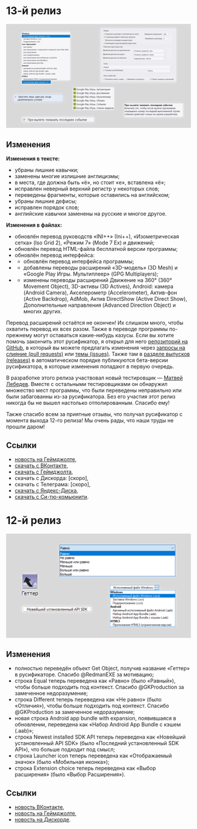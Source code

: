 # 13-й релиз

![image](Ассеты/13.png)

## Изменения

**Изменения в тексте:**

* убраны лишние кавычки;
* заменены многие излишние англицизмы;
* в места, где должна быть «ё», но стоит «е», вставлена «ё»;
* исправлен неверный верхний регистр у некоторых слов;
* переведены фрагменты, которые оставились на английском;
* убраны лишние дефисы;
* исправлен порядок слов;
* английские кавычки заменены на русские и многое другое.

**Изменения в файлах:**

* обновлён перевод руководств «INI++» (Ini++), «Изометрическая сетка» (Iso Grid 2), «Режим 7» (Mode 7 Ex) и движений;
* обновлён перевод HTML-файла бесплатной версии программы;
* обновлён перевод интерфейса:
* * обновлён перевод интерфейса программы;
* * добавлены переводы расширений «3D-модель» (3D Mesh) и «Google Play Игры. Мультиплеер» (GPG Multiplayers);
* * изменены переводы расширений Движение на 360° (360° Movement Object), 3D-активы (3D Actives), Android: камера (Android Camera), Акселерометр (Accelerometer), Актив-фон (Active Backdrop), AdMob, Актив DirectShow (Active Direct Show), Дополнительные направления (Advanced Direction Object) и многих других.

Перевод расширений остаётся не окончен! Их слишком много, чтобы охватить перевод их всех разом. Также в переводе программы по-прежнему могут оставаться какие-нибудь казусы. Если вы хотите помочь закончить этот русификатор, я открыл для него [репозиторий на GitHub](https://github.com/RushanM/Clickteam-Fusion-2.5-Russian-Language), в который вы можете предлагать изменения через [запросы на слияние (pull requests)](https://github.com/RushanM/Clickteam-Fusion-2.5-Russian-Language/pulls) или [темы (issues)](https://github.com/RushanM/Clickteam-Fusion-2.5-Russian-Language/issues). Также там в [разделе выпусков (releases)](https://github.com/RushanM/Clickteam-Fusion-2.5-Russian-Language/releases) в автоматическом порядке публикуются бета-версии русификатора, в которые изменения попадают в первую очередь.

В разработке этого релиза участвовал новый тестировщик — [Матвей Лебедев](https://vk.com/id567527942). Вместе с остальными тестировщиками он обнаружил множество мест программы, что были переведены неправильно или были забагованны из-за русификатора. Без его участия этот релиз никогда бы не вышел настолько отполированным. Спасибо ему!

Также спасибо всем за приятные отзывы, что получал русификатор с момента выхода 12-го релиза! Мы очень рады, что наши труды не прошли даром!

## Ссылки

* [новость на Геймджолте](https://gamejolt.com/p/13-y-reliz-qffxnsmy),
* [скачать с ВКонтакте](https://vk.com/wall-71906125_2126),
* [скачать с Геймджолта](https://gamejolt.com/games/fusion-ru/625501),
* скачать с Дискорда: [скоро],
* скачать с Телеграма: [скоро],
* [скачать с Яндекс-Диска](https://disk.yandex.ru/d/sWhcljP7rKj5Sw),
* [скачать с Си-тю-комьюнити](http://c2community.ru/forum/viewtopic.php?t=17398).

# 12-й релиз

![image](Ассеты/12.png)

## Изменения

* полностью переведён объект Get Object, получив название «Геттер» в русификаторе. Спасибо @RedmanEXE за мотивацию;
* строка Equal теперь переведена как «Равно» (было «Равный»), чтобы больше подходить под контекст. Спасибо @GKProduction за замеченное недоразумение;
* строка Different теперь переведена как «Не равно» (было «Отличия»), чтобы больше подходить под контекст. Спасибо @GKProduction за замеченное недоразумение;
* новая строка Android app bundle with expansion, появившаяся в обновлении, переведена как «Набор Android App Bundle с кэшем (.aab)»;
* строка Newest installed SDK API теперь переведена как «Новейший установленный API SDK» (было «Последний установленный SDK API»), что больше подходит под смысл;
* строка Launcher icon теперь переведена как «Отображаемый значок» (было «Мобильная иконка»);
* строка Extension choice теперь переведена как «Выбор расширения» (было «Выбор Расширения»).

## Ссылки

* [новость ВКонтакте](https://vk.com/wall-71906125_1987),
* [новость на Геймджолте](https://gamejolt.com/p/12-y-reliz-p484nuee),
* [новость на Дискорде]().